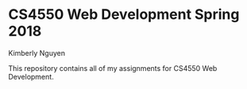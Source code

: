 # CS4550 Web Development Spring 2018
Kimberly Nguyen  

This repository contains all of my assignments for CS4550 Web Development.
